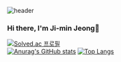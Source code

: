 ![header](https://capsule-render.vercel.app/api?type=waving&color=auto&height=160&section=header&text=JIMIN%20JEONG&fontSize=50)

### Hi there, I'm Ji-min Jeong👋

[![Solved.ac 프로필](http://mazassumnida.wtf/api/v2/generate_badge?boj=jeomn9)](https://solved.ac/jeomn9)
<br>
[![Anurag's GitHub stats](https://github-readme-stats.vercel.app/api?username=jeomn&show_icons=true&theme=algolia)](https://github.com/anuraghazra/github-readme-stats)
[![Top Langs](https://github-readme-stats.vercel.app/api/top-langs/?username=jeomn&layout=compact)](https://github.com/anuraghazra/github-readme-stats)
<!--
**jeomn/jeomn** is a ✨ _special_ ✨ repository because its `README.md` (this file) appears on your GitHub profile.

Here are some ideas to get you started:

- 🔭 I’m currently working on ...
- 🌱 I’m currently learning ...
- 👯 I’m looking to collaborate on ...
- 🤔 I’m looking for help with ...
- 💬 Ask me about ...
- 📫 How to reach me: ...
- 😄 Pronouns: ...
- ⚡ Fun fact: ...
-->





